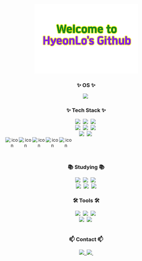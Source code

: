 
<!--타이틀 부분-->
<div align="center">
  <img src="./images/final_resized_sharpened_image.png">
</div>

<h3 align="center">✨ OS ✨</h3>
<div align="center">
  <img src=	https://img.shields.io/badge/mac%20os-000000?style=for-the-badge&logo=apple&logoColor=white />&nbsp
</div>
<!--내용 부분-->
<h3 align="center">✨ Tech Stack ✨</h3>
<div align="center">
  <img src="https://img.shields.io/badge/Java-ED8B00?style=for-the-badge&logo=openjdk&logoColor=white" />&nbsp
  <img src="https://img.shields.io/badge/springboot-6DB33F?style=for-the-badge&logo=springboot&logoColor=20232a" />&nbsp
  <img src="https://img.shields.io/badge/mysql-4479A1?style=for-the-badge&logo=mysql&logoColor=ffd35b" />&nbsp
</div>


<div align="center">
  <img src="https://img.shields.io/badge/Kibana-005571?style=for-the-badge&logo=Kibana&logoColor=white" />&nbsp
  <img src="https://img.shields.io/badge/redis-FF4438.svg?style=for-the-badge&logo=redis&logoColor=white" />&nbsp
  <img src="https://img.shields.io/badge/docker-2496ED.svg?style=for-the-badge&logo=docker&logoColor=white" />&nbsp
</div>
<div align="center">
  <img src="https://img.shields.io/badge/Prometheus-E6522C?style=for-the-badge&logo=Prometheus&logoColor=white" />&nbsp
  <img src="https://img.shields.io/badge/Jenkins-D24939?style=for-the-badge&logo=Jenkins&logoColor=white" />&nbsp

</div>

<div align="center">
<div style="display: flex; align-items: flex-start;"><img src="https://techstack-generator.vercel.app/java-icon.svg" alt="icon" width="42" height="42" /><img src="https://techstack-generator.vercel.app/mysql-icon.svg" alt="icon" width="42" height="42" /><img src="https://techstack-generator.vercel.app/docker-icon.svg" alt="icon" width="42" height="42" /><img src="https://techstack-generator.vercel.app/aws-icon.svg" alt="icon" width="42" height="42" /><img src="https://techstack-generator.vercel.app/github-icon.svg" alt="icon" width="42" height="42" /></div>
</div>

<br>

<h3 align="center">📚 Studying 📚</h3>
<div align="center">
  <img src="https://img.shields.io/badge/kotlin-7F52FF.svg?style=for-the-badge&logo=kotlin&logoColor=white" />&nbsp
  <img src="https://img.shields.io/badge/springsecurity-DB33F.svg?style=for-the-badge&logo=springsecurity&logoColor=white" />&nbsp
  <img src="https://img.shields.io/badge/apachekafka-231F20?style=for-the-badge&logo=apachekafka&logoColor=white" />&nbsp
  
</div>

<div align="center">
  <img src="https://img.shields.io/badge/postgresql-4169E1?style=for-the-badge&logo=postgresql&logoColor=white" />&nbsp
  <img src="https://img.shields.io/badge/jenkins-D24939?style=for-the-badge&logo=jenkins&logoColor=white" />&nbsp
  <img src="https://img.shields.io/badge/elasticsearch-005571?style=for-the-badge&logo=elasticsearch&logoColor=white" 
    </div>
  
<br>

<h3 align="center">🛠 Tools 🛠</h3>
<div align="center">
  <img src="https://img.shields.io/badge/git-F05033.svg?style=for-the-badge&logo=git&logoColor=white" />&nbsp
  <img src="https://img.shields.io/badge/github-181717.svg?style=for-the-badge&logo=github&logoColor=white" />&nbsp
  <img src="https://img.shields.io/badge/tistory-000000.svg?style=for-the-badge&logo=tistory&logoColor=white" />&nbsp
</div>

<div align="center">
  <img src="https://img.shields.io/badge/intellijidea-000000.svg?style=for-the-badge&logo=intellijidea&logoColor=37abff" />&nbsp
  <img src="https://img.shields.io/badge/eclipseide-2C2255.svg?style=for-the-badge&logo=eclipseide&logoColor=white" />&nbsp
</div>


<br>

<h3 align="center">📫 Contact 📫</h3>
<div align="center">
  <a href="https://ks12467.tistory.com">
    <img src="https://img.shields.io/badge/tistory-000000?style=for-the-badge&logo=tistory&logoColor=white" />&nbsp
  </a>
  <a href="best847283@gmail.com">
    <img
      src="https://img.shields.io/badge/best847283@gmail.com-D14836?style=for-the-badge&logo=gmail&logoColor=white"/>&nbsp
  </a>
</div>




<!--
**ks12467/ks12467** is a ✨ _special_ ✨ repository because its `README.md` (this file) appears on your GitHub profile.

Here are some ideas to get you started:

- 🔭 I’m currently working on ...
- 🌱 I’m currently learning ...
- 👯 I’m looking to collaborate on ...
- 🤔 I’m looking for help with ...
- 💬 Ask me about ...
- 📫 How to reach me: ...
- 😄 Pronouns: ...
- ⚡ Fun fact: ...
-->
